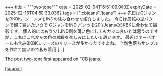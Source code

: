 +++
title = """two-tone"""
date = 2025-02-04T16:51:09.000Z
expiryDate = 2025-02-16T04:50:33.036Z
tags = ["tcbjeans","jeans"]
+++
先日はGジャンをBKBK。ジーンズをINDの組み合わせを紹介しました。 今日は反転の逆パターンで観て貰いたいので GジャンをIND パンツを20’sJeansのBKBKに合わせて撮影です。 個人的にはもう少しIND側を薄い色にしてもカッコ良いとは思うのですが、これはこれからの色の成長を楽しみにしたいと思います。 最近はオーバオールも含みBKBKシリーズのリリースが多かったですよね。 全然色落ちサンプルを作れて無いので私も着用 \[…\]

The post [two-tone](http://tcbjeans.com/2025/02/05/51058) first appeared on [TCB jeans](http://tcbjeans.com).

[[source]](http://tcbjeans.com/2025/02/05/51058)
